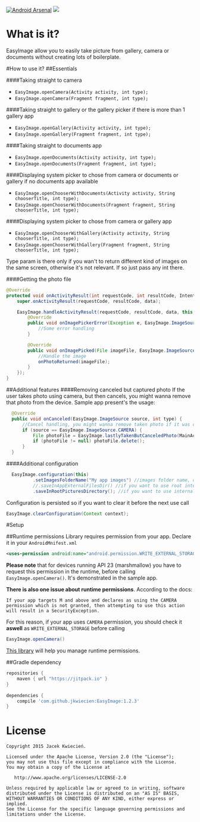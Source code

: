 [![Android Arsenal](https://img.shields.io/badge/Android%20Arsenal-EasyImage-green.svg?style=true)](https://android-arsenal.com/details/1/2725) [![](https://jitpack.io/v/jkwiecien/EasyImage.svg)](https://jitpack.io/#renaudcerrato/FloatingSearchView)
# What is it?
EasyImage allow you to easily take picture from gallery, camera or documents without creating lots of boilerplate.
  
#How to use it?
##Essentials

####Taking straight to camera
- ```EasyImage.openCamera(Activity activity, int type);```
- ```EasyImage.openCamera(Fragment fragment, int type);```

####Taking straight to gallery or the gallery picker if there is more than 1 gallery app
- ```EasyImage.openGallery(Activity activity, int type);```
- ```EasyImage.openGallery(Fragment fragment, int type);```

####Taking straight to documents app
- ```EasyImage.openDocuments(Activity activity, int type);```
- ```EasyImage.openDocuments(Fragment fragment, int type);```

####Displaying system picker to chose from camera or documents or gallery if no documents app available
- ```EasyImage.openChooserWithDocuments(Activity activity, String chooserTitle, int type);```
- ```EasyImage.openChooserWithDocuments(Fragment fragment, String chooserTitle, int type);```

####Displaying system picker to chose from camera or gallery app
- ```EasyImage.openChooserWithGallery(Activity activity, String chooserTitle, int type);```
- ```EasyImage.openChooserWithGallery(Fragment fragment, String chooserTitle, int type);```


Type param is there only if you wan't to return different kind of images on the same screen, otherwise it's not relevant. If so just pass any int there.

####Getting the photo file

```java
@Override
protected void onActivityResult(int requestCode, int resultCode, Intent data) {
    super.onActivityResult(requestCode, resultCode, data);

    EasyImage.handleActivityResult(requestCode, resultCode, data, this, new DefaultCallback() {
        @Override
        public void onImagePickerError(Exception e, EasyImage.ImageSource source, int type) {
            //Some error handling
        }

        @Override
        public void onImagePicked(File imageFile, EasyImage.ImageSource source, int type) {
            //Handle the image
            onPhotoReturned(imageFile);
        }
    });
}
```
##Additional features
####Removing canceled but captured photo
If the user takes photo using camera, but then cancels, you might wanna remove that photo from the device.
Sample app present's the usage:
```java
  @Override
  public void onCanceled(EasyImage.ImageSource source, int type) {
      //Cancel handling, you might wanna remove taken photo if it was canceled
      if (source == EasyImage.ImageSource.CAMERA) {
          File photoFile = EasyImage.lastlyTakenButCanceledPhoto(MainActivity.this);
          if (photoFile != null) photoFile.delete();
      }
  }
  ```
####Additional configuration
```java
  EasyImage.configuration(this)
          .setImagesFolderName("My app images") //images folder name, default is "EasyImage"
          //.saveInAppExternalFilesDir() //if you want to use root internal memory for storying images
          .saveInRootPicturesDirectory(); //if you want to use internal memory for storying images - default
```
Configuration is persisted so if you want to clear it before the next use call 
```java
EasyImage.clearConfiguration(Context context);
```

#Setup

##Runtime permissions
Library requires permission from your app. Declare it in your ```AndroidMnifest.xml```
```xml
<uses-permission android:name="android.permission.WRITE_EXTERNAL_STORAGE" />
```

**Please note** that for devices running API 23 (marshmallow) you have to request this permission in the runtime, before calling ```EasyImage.openCamera()```. It's demonstrated in the sample app.

**There is also one issue about runtime permissions**. According to the docs: 

```If your app targets M and above and declares as using the CAMERA permission which is not granted, then attempting to use this action will result in a SecurityException.``` 

For this reason, if your app uses ```CAMERA``` permission, you should check it **aswell** as ```WRITE_EXTERNAL_STORAGE``` before calling 
```java 
EasyImage.openCamera()
```

[This library](https://github.com/tajchert/Nammu) will help you manage runtime permissions.

##Gradle dependency
```groovy
repositories {
    maven { url "https://jitpack.io" }
}
    
dependencies {
    compile 'com.github.jkwiecien:EasyImage:1.2.3'
}
```


License
=======

    Copyright 2015 Jacek Kwiecień.

    Licensed under the Apache License, Version 2.0 (the "License");
    you may not use this file except in compliance with the License.
    You may obtain a copy of the License at

       http://www.apache.org/licenses/LICENSE-2.0

    Unless required by applicable law or agreed to in writing, software
    distributed under the License is distributed on an "AS IS" BASIS,
    WITHOUT WARRANTIES OR CONDITIONS OF ANY KIND, either express or implied.
    See the License for the specific language governing permissions and
    limitations under the License.
